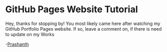 <!DOCTYPE html>
<html lang="en">
<head>
    <meta charset="utf-8"/>
</head>
<body>
<h1>GitHub Pages Website Tutorial</h1>
<p>Hey, thanks for stopping by! You most likely came here after watching my GitHub Portfolio Pages website. If so, leave a comment on, if there is need to update on my Works</p>

<p>-<a href="https://tonyteaches.tech" target="_blank">Prashanth</a></p>
</body>
</html>
